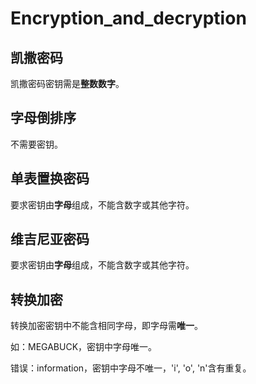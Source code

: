 # Encryption_and_decryption

## 凯撒密码

凯撒密码密钥需是**整数数字**。
## 字母倒排序

不需要密钥。

## 单表置换密码

要求密钥由**字母**组成，不能含数字或其他字符。

## 维吉尼亚密码

要求密钥由**字母**组成，不能含数字或其他字符。

## 转换加密

转换加密密钥中不能含相同字母，即字母需**唯一**。

如：MEGABUCK，密钥中字母唯一。

错误：information，密钥中字母不唯一，'i', 'o', 'n'含有重复。